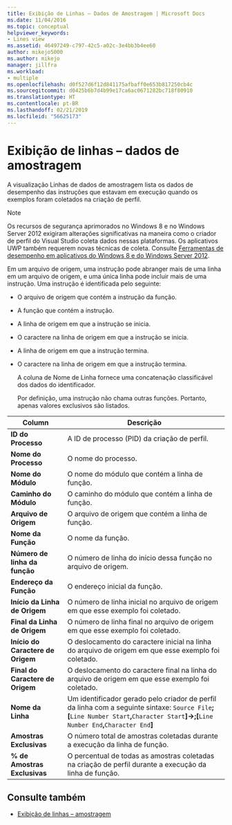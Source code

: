 ```yaml
---
title: Exibição de Linhas – Dados de Amostragem | Microsoft Docs
ms.date: 11/04/2016
ms.topic: conceptual
helpviewer_keywords:
- Lines view
ms.assetid: 46497249-c797-42c5-a02c-3e4bb3b4ee60
author: mikejo5000
ms.author: mikejo
manager: jillfra
ms.workload:
- multiple
ms.openlocfilehash: d0f527d6f12d841175afbaff0e653b817250cb4c
ms.sourcegitcommit: d0425b6b7d4b99e17ca6ac0671282bc718f80910
ms.translationtype: HT
ms.contentlocale: pt-BR
ms.lasthandoff: 02/21/2019
ms.locfileid: "56625173"
---
```

# <a name="lines-view---sampling-data"></a>Exibição de linhas – dados de amostragem
A visualização Linhas de dados de amostragem lista os dados de desempenho das instruções que estavam em execução quando os exemplos foram coletados na criação de perfil.

> [!NOTE]
>  Os recursos de segurança aprimorados no Windows 8 e no Windows Server 2012 exigiram alterações significativas na maneira como o criador de perfil do Visual Studio coleta dados nessas plataformas. Os aplicativos UWP também requerem novas técnicas de coleta. Consulte [Ferramentas de desempenho em aplicativos do Windows 8 e do Windows Server 2012](../profiling/performance-tools-on-windows-8-and-windows-server-2012-applications.md).

 Em um arquivo de origem, uma instrução pode abranger mais de uma linha em um arquivo de origem, e uma única linha pode incluir mais de uma instrução. Uma instrução é identificada pelo seguinte:

- O arquivo de origem que contém a instrução da função.

- A função que contém a instrução.

- A linha de origem em que a instrução se inicia.

- O caractere na linha de origem em que a instrução se inicia.

- A linha de origem em que a instrução termina.

- O caractere na linha de origem em que a instrução termina.

  A coluna de Nome de Linha fornece uma concatenação classificável dos dados do identificador.

  Por definição, uma instrução não chama outras funções. Portanto, apenas valores exclusivos são listados.

|Column|Descrição|
|------------|-----------------|
|**ID do Processo**|A ID de processo (PID) da criação de perfil.|
|**Nome do Processo**|O nome do processo.|
|**Nome do Módulo**|O nome do módulo que contém a linha de função.|
|**Caminho do Módulo**|O caminho do módulo que contém a linha de função.|
|**Arquivo de Origem**|O arquivo de origem que contém a linha de função.|
|**Nome da Função**|O nome da função.|
|**Número de linha da função**|O número de linha do início dessa função no arquivo de origem.|
|**Endereço da Função**|O endereço inicial da função.|
|**Início da Linha de Origem**|O número de linha inicial no arquivo de origem em que esse exemplo foi coletado.|
|**Final da Linha de Origem**|O número de linha final no arquivo de origem em que esse exemplo foi coletado.|
|**Início do Caractere de Origem**|O deslocamento do caractere inicial na linha do arquivo de origem em que esse exemplo foi coletado.|
|**Final do Caractere de Origem**|O deslocamento do caractere final na linha do arquivo de origem em que esse exemplo foi coletado.|
|**Nome da Linha**|Um identificador gerado pelo criador de perfil da linha com a seguinte sintaxe: `Source File`**;[**`Line Number Start`**,**`Character Start`**]->;[**`Line Number End`**,**`Character End`**]**|
|**Amostras Exclusivas**|O número total de amostras coletadas durante a execução da linha de função.|
|**% de Amostras Exclusivas**|O percentual de todas as amostras coletadas na criação de perfil durante a execução da linha de função.|

## <a name="see-also"></a>Consulte também
- [Exibição de linhas – amostragem](../profiling/lines-view-dotnet-memory-sampling-data.md)
